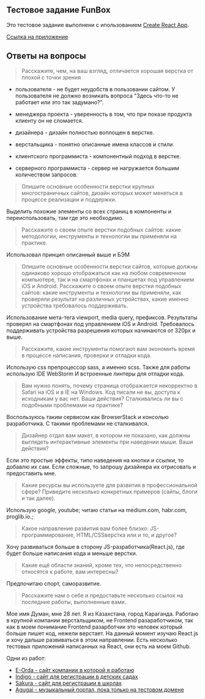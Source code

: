 ## Тестовое задание FunBox
Это тестовое задание выполнени с ипользованием [Create React App](https://github.com/facebook/create-react-app).

[Ссылка на приложение](https://dumantorbayev.github.io/funbox-test-app/)

## Ответы на вопросы

> Расскажите, чем, на ваш взгляд, отличается хорошая верстка от плохой с точки зрения

-   пользователя - не будет неудобств в пользовании сайтом. У пользователя не должно возникать вопроса 
    "Здесь что-то не работает или это так задумано?". 

-   менеджера проекта - уверенность в том, что при показе продукта клиенту он не сломается.

-   дизайнера - дизайн полностью воплощен в верстке.

-   верстальщика - понятно описанные имена классов и стили. 

-   клиентского программиста - компонентный подход в верстке.

-   серверного программиста - сервер не нагружается большим количеством запросов.

> Опишите основные особенности верстки крупных многостраничных сайтов, дизайн которых может меняться в процессе реализации и поддержки.

Выделить похожие элементы со всех страниц в компоненты и переиспользовать, там где это необходимо.

> Расскажите о своем опыте верстки подобных сайтов: какие методологии, инструменты и технологии вы применяли на практике.

Использовал принцип описанный выше и БЭМ

> Опишите основные особенности верстки сайтов, которые должны одинаково
  хорошо отображаться как на любом современном компьютере, так и на
  смартфонах и планшетах под управлением iOS и Android. Расскажите о своем
  опыте верстки подобных сайтов: какие инструменты и технологии вы применяли,
  как проверяли результат на различных устройствах, какие именно устройства
  требовалось поддерживать. 

Использование мета-тега viewport, media query, префиксов. 
Результаты проверял на смартфонах под управлением iOS и Android. Требовалось поддерживать устройства разрешения
которых начинаются от 320рх и выше.

> Расскажите, какие инструменты помогают вам экономить время в процессе написания, проверки и отладки кода. 

Использую css препроцессор sass, а именно scss. Также для работы использую IDE WebStorm И встроенные линтеры для
отладки кода.

> Вам нужно понять, почему страница отображается некорректно в Safari на iOS и в IE на Windows. Код писали не вы, 
доступа к исходникам у вас нет. Ваши действия? Сталкивались ли вы с подобными проблемами на практике? 

Воспользуюсь таким сервисом как BrowserStack и консолью разработчика. С такими проблемами не сталкивался.

> Дизайнер отдал вам макет, в котором не показано, как должны выглядеть интерактивные элементы при наведении мыши. 
Ваши действия?

Если это простые эффекты, типо наведения на кнопки и ссылки, то добавлю их сам. Если сложные, то запрошу дизайнера 
их отрисовать и предоставить мне.

> Какие ресурсы вы используете для развития в профессиональной сфере? Приведите несколько конкретных примеров 
(сайты, блоги и так далее). 

Использую google, youtube; читаю статьи на medium.com, habr.com, proglib.io.; 

> Какое направление развития вам более близко: JS-программирование, HTML/CSSверстка или и то, и другое? 

Хочу развиваться больше в сторону JS-разработчика(React.js), где будет больше написания кода и меньше верстки.

> Какие ещё области знаний, кроме тех, что непосредственно относятся к работе, вам интересны? 

Предпочитаю спорт, саморазвитие.

> Расскажите нам о себе и предоставьте несколько ссылок на последние работы, выполненные вами. 

Мое имя Думан, мне 28 лет. Я из Казахстана, город Караганда. Работаю в крупной компании верстальщиком, не Frontend 
разаработчиком, так как в моем понимание Frontend разарботчик это человек который больше пишет код, нежели верстает.
 На данный момент изучаю React.js и хочу дальше развиваться в этом направлении. Есть несколько тестовых приложений 
 написанных на React, они есть на моем Github.
 
 Одни из работ:
 - [E-Orda - сайт компании в которой я работаю](https://e-orda.kz/) 
 - [Indigo - сайт для регистрации в детских садах](https://indigo-bilim-pavlodar.e-orda.kz/ru/) 
 - [Sakura - сайт для регистрации в школах](https://school.kst-goo.kz/ru/)
 - [Agugai - музыкальный портал, пока только на тестовом домене](http://test.agugai.kz/)

